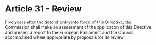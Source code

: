 # Article 31 - Review


Five years after the date of entry into force of this Directive, the Commission shall make an assessment of the application of this Directive and present a report to the European Parliament and the Council, accompanied where appropriate by proposals for its review.
